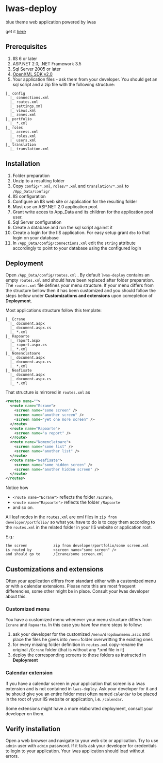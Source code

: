 # lwas-deploy
blue theme web application powered by lwas

get it [here](https://github.com/t1b1c/lwas-deploy/archive/master.zip)

## Prerequisites
1. IIS 6 or later
2. ASP.NET 2.0, .NET Framework 3.5
3. Sql Server 2005 or later
4. [OpenXML SDK v2.0](http://www.microsoft.com/en-us/download/details.aspx?id=5124)
5. Your application files - ask them from your developer. You should get an sql script and a zip file with the following structure:
```
|_ config
  |_ connections.xml
  |_ routes.xml
  |_ settings.xml
  |_ views.xml
  |_ zones.xml
|_ portfolio
  |_ *.xml
|_ roles
  |_ access.xml
  |_ roles.xml
  |_ users.xml
|_ translation
  |_ translation.xml
```

## Installation
1. Folder preparation
  1. Unzip to a resulting folder
  2. Copy `config/*.xml`, `roles/*.xml` and `translation/*.xml` to `/App_Data/config/`
2. IIS configuration
  1. Configure an IIS web site or application for the resulting folder
  2. Must use an ASP.NET 2.0 application pool. 
  3. Grant write acces to App_Data and its children for the application pool user.
3. Sql Server configuration
  1. Create a database and run the sql script against it  
  2. Create a login for the IIS application. For easy setup grant `dbo` to that login on your database
  3. In `/App_Data/config/connections.xml` edit the `string` attribute accordingly to point to your database using the configured login

## Deployment
Open `/App_Data/config/routes.xml` . By default `lwas-deploy` contains an empty `routes.xml` and should have been replaced after folder preparation.
The `routes.xml` file defines your menu structure. If your menu differs from the structure bellow then it has been customized and you should follow the steps bellow under **Customizations and extensions** upon comepletion of **Deployment**.

Most applications structure follow this template:
```
|_ Ecrane
  |_ document.aspx
  |_ document.aspx.cs
  |_ *.xml
|_ Rapoarte
  |_ raport.aspx
  |_ raport.aspx.cs
  |_ *.xml
|_ Nomenclatoare
  |_ document.aspx
  |_ document.aspx.cs
  |_ *.xml
|_ Neafisate
  |_ document.aspx
  |_ document.aspx.cs
  |_ *.xml
```
That structure is mirrored in `routes.xml` as
```xml
<routes name="">
  <route name="Ecrane">
    <screen name="some screen" />
    <screen name="another screen" />
    <screen name="yet one more screen" />
  </route>
  <route name="Rapoarte">
    <screen name="a report" />
  </route>
  <route name="Nomenclatoare">
    <screen name="some list" />
    <screen name="another list" />
  </route>
  <route name="Neafisate">
    <screen name="some hidden screen" />
    <screen name="another hidden screen" />
  </route>
</routes>
```

Notice how 
- `<route name="Ecrane">` reflects the folder `/Ecrane`, 
- `<route name="Rapoarte">` reflects the folder `/Rapoarte` 
- and so on.

All leaf nodes in the `routes.xml` are xml files in `zip from developer/portfolio/` so what you have to do is to copy them according to the `routes.xml` in the related folder in your IIS website or application root. 

E.g.: 
```
the screen            zip from developer/portfolio/some screen.xml
is routed by          <screen name="some screen" />
and should go to      /Ecrane/some screen.xml
```
## Customizations and extensions
Often your application differs from standard either with a customized menu or with a calendar extensions.
Please note this are most frequent differencies, some other might be in place. Consult your lwas developer about this.

### Customized menu 
You have a customized menu whenever your menu structure differs from `Ecrane` and `Rapoarte`. In this case you have few more steps to follow:

1. ask your developer for the customized `/menu/dropdownmenu.ascx` and place the files he gives into `/menu` folder overwritting the existing ones
2. for every missing folder definition in `routes.xml` copy-rename the original `/Ecrane` folder (that is without any *.xml file in it)
3. deploy the corresponding screens to those folders as instructed in **Deployment**
 
### Calendar extension
If you have a calendar screen in your application that screen is a lwas extension and is not contained in `lwas-deploy`.
Ask your developer for it and he should give you an entire folder most often named `calendar` to be placed in the root of your IIS website or application, i.e. `/calendar`.

Some extensions might have a more elaborated deployment, consult your developer on them.

## Verify installation
Open a web browser and navigate to your web site or application.
Try to use `admin` user with `admin` password. If it fails ask your developer for credentials to login to your application.
Your lwas application should load without errors.


